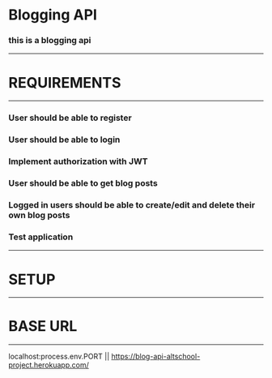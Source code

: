 # Blogging API
### this is a blogging api 
__________________________________________________________________

# REQUIREMENTS
__________________________________________________________________
### User should be able to register
### User should be able to login 
### Implement authorization with JWT
### User should be able to get blog posts
### Logged in users should be able to create/edit and delete their own blog posts
### Test application
______________________________________________________________________________________

# SETUP
______________________________________________________________________________

# BASE URL
_____________________________________________________________________________
localhost:process.env.PORT || https://blog-api-altschool-project.herokuapp.com/
